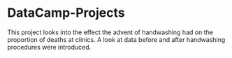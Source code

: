 # DataCamp-Projects

This project looks into the effect the advent of handwashing had on the proportion of deaths at clinics.
A look at data before and after handwashing procedures were introduced.

